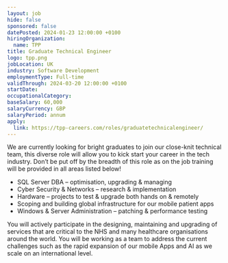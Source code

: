 ```yaml
---
layout: job
hide: false
sponsored: false
datePosted: 2024-01-23 12:00:00 +0100
hiringOrganization:
  name: TPP
title: Graduate Technical Engineer
logo: tpp.png
jobLocation: UK
industry: Software Development
employmentType: Full-time
validThrough: 2024-03-20 12:00:00 +0100
startDate:
occupationalCategory:
baseSalary: 60,000
salaryCurrency: GBP
salaryPeriod: annum
apply:
  link: https://tpp-careers.com/roles/graduatetechnicalengineer/
---
```


We are currently looking for bright graduates to join our close-knit technical team, this diverse role will allow you to kick start your career in the tech industry.  Don’t be put off by the breadth of this role as on the job training will be provided in all areas listed below!
- SQL Server DBA – optimisation, upgrading & managing
- Cyber Security & Networks – research & implementation
- Hardware – projects to test & upgrade both hands on & remotely
- Scoping and building global infrastructure for our mobile patient apps
- Windows & Server Administration – patching & performance testing

You will actively participate in the designing, maintaining and upgrading of services that are critical to the NHS and many healthcare organisations around the world. You will be working as a team to address the current challenges such as the rapid expansion of our mobile Apps and AI as we scale on an international level.
